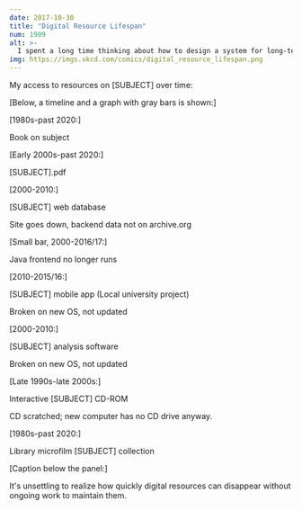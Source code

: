 ```yaml
---
date: 2017-10-30
title: "Digital Resource Lifespan"
num: 1909
alt: >-
  I spent a long time thinking about how to design a system for long-term organization and storage of subject-specific informational resources without needing ongoing work from the experts who created them, only to realized I'd just reinvented libraries.
img: https://imgs.xkcd.com/comics/digital_resource_lifespan.png
---
```

My access to resources on [SUBJECT] over time:

[Below, a timeline and a graph with gray bars is shown:]

[1980s-past 2020:]

Book on subject

[Early 2000s-past 2020:]

[SUBJECT].pdf

[2000-2010:]

[SUBJECT] web database

Site goes down, backend data not on archive.org

[Small bar, 2000-2016/17:]

Java frontend no longer runs

[2010-2015/16:]

[SUBJECT] mobile app (Local university project)

Broken on new OS, not updated

[2000-2010:]

[SUBJECT] analysis software

Broken on new OS, not updated

[Late 1990s-late 2000s:]

Interactive [SUBJECT] CD-ROM

CD scratched; new computer has no CD drive anyway.

[1980s-past 2020:]

Library microfilm [SUBJECT] collection

[Caption below the panel:]

It's unsettling to realize how quickly digital resources can disappear without ongoing work to maintain them.
